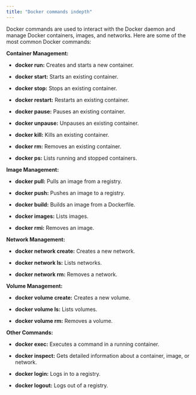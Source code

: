 ```yaml
---
title: "Docker commands indepth"
---
```

Docker commands are used to interact with the Docker daemon and manage Docker containers, images, and networks. Here are some of the most common Docker commands:

**Container Management:**

*   **docker run:** Creates and starts a new container.
    
*   **docker start:** Starts an existing container.
    
*   **docker stop:** Stops an existing container.
    
*   **docker restart:** Restarts an existing container.
    
*   **docker pause:** Pauses an existing container.
    
*   **docker unpause:** Unpauses an existing container.
    
*   **docker kill:** Kills an existing container.
    
*   **docker rm:** Removes an existing container.
    
*   **docker ps:** Lists running and stopped containers.
    

**Image Management:**

*   **docker pull:** Pulls an image from a registry.
    
*   **docker push:** Pushes an image to a registry.
    
*   **docker build:** Builds an image from a Dockerfile.
    
*   **docker images:** Lists images.
    
*   **docker rmi:** Removes an image.
    

**Network Management:**

*   **docker network create:** Creates a new network.
    
*   **docker network ls:** Lists networks.
    
*   **docker network rm:** Removes a network.
    

**Volume Management:**

*   **docker volume create:** Creates a new volume.
    
*   **docker volume ls:** Lists volumes.
    
*   **docker volume rm:** Removes a volume.
    

**Other Commands:**

*   **docker exec:** Executes a command in a running container.
    
*   **docker inspect:** Gets detailed information about a container, image, or network.
    
*   **docker login:** Logs in to a registry.
    
*   **docker logout:** Logs out of a registry.